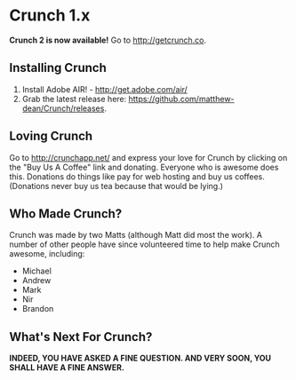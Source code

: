 Crunch 1.x
=======

**Crunch 2 is now available!** Go to http://getcrunch.co.

Installing Crunch
--------------

1. Install Adobe AIR! - http://get.adobe.com/air/
2. Grab the latest release here: https://github.com/matthew-dean/Crunch/releases.

Loving Crunch
-------------
Go to http://crunchapp.net/ and express your love for Crunch by clicking on the "Buy Us A Coffee" link and donating. Everyone who is awesome does this. Donations do things like pay for web hosting and buy us coffees. (Donations never buy us tea because that would be lying.)

Who Made Crunch?
--------------
Crunch was made by two Matts (although Matt did most the work). A number of other people have since volunteered time to help make Crunch awesome, including:

* Michael
* Andrew
* Mark
* Nir
* Brandon

What's Next For Crunch?
--------------
**INDEED, YOU HAVE ASKED A FINE QUESTION. AND VERY SOON, YOU SHALL HAVE A FINE ANSWER.**
